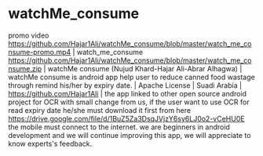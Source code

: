 # watchMe_consume
promo video https://github.com/Hajar1Ali/watchMe_consume/blob/master/watch_me_consume-promo.mp4
| watch_me_consume https://github.com/Hajar1Ali/watchMe_consume/blob/master/watch_me_consume.zip | watchMe consume (Nujud Khard-Hajar Ali-Abrar Alhagwa) | watchMe consume is android app help user to reduce canned food wastage through remind his/her by expiry date. | Apache License | Suadi Arabia | https://github.com/Hajar1Ali |
the app linked to other open source android project for OCR with small change from us, if the user want to use OCR for read expiry date he/she must download it first from here https://drive.google.com/file/d/1BuZ5Za3DsqJVjzY6sy6LJ0o2-vCeHU0E 
the mobile must connect to the internet.
we are beginners in android development and we will continue improving this app, we will appreciate to know experts's feedback.
